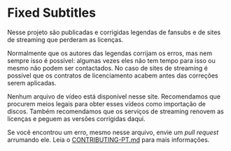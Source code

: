 # Fixed Subtitles

Nesse projeto são publicadas e corrigidas legendas de fansubs e de sites de streaming que perderam as licenças.

Normalmente que os autores das legendas corrijam os erros, mas nem sempre isso é possível: algumas vezes eles não tem tempo para isso ou mesmo não podem ser contactados. No caso de sites de streaming é possível que os contratos de licenciamento acabem antes das correções serem aplicadas.

Nenhum arquivo de vídeo está disponível nesse site. Recomendamos que procurem meios legais para obter esses vídeos como importação de discos. Também recomendamos que os serviços de streaming renovem as licenças e peguem as versões corrigidas daqui.

Se você encontrou um erro, mesmo nesse arquivo, envie um *pull request* arrumando ele. Leia o [CONTRIBUTING-PT.md](https://github.com/qgustavor/fixed-subtitles/blob/master/CONTRIBUTING-PT.md) para mais informações.
